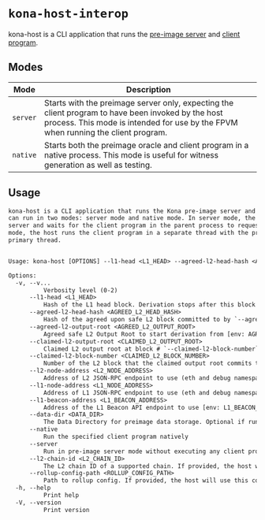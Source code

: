 # `kona-host-interop`

kona-host is a CLI application that runs the [pre-image server][p-server] and [client program][client-program].

## Modes

| Mode     | Description                                                                                                                                                                             |
| -------- | --------------------------------------------------------------------------------------------------------------------------------------------------------------------------------------- |
| `server` | Starts with the preimage server only, expecting the client program to have been invoked by the host process. This mode is intended for use by the FPVM when running the client program. |
| `native` | Starts both the preimage oracle and client program in a native process. This mode is useful for witness generation as well as testing.                                                  |

## Usage

```txt
kona-host is a CLI application that runs the Kona pre-image server and client program. The host
can run in two modes: server mode and native mode. In server mode, the host runs the pre-image
server and waits for the client program in the parent process to request pre-images. In native
mode, the host runs the client program in a separate thread with the pre-image server in the
primary thread.


Usage: kona-host [OPTIONS] --l1-head <L1_HEAD> --agreed-l2-head-hash <AGREED_L2_HEAD_HASH> --agreed-l2-output-root <AGREED_L2_OUTPUT_ROOT> --claimed-l2-output-root <CLAIMED_L2_OUTPUT_ROOT> --claimed-l2-block-number <CLAIMED_L2_BLOCK_NUMBER>

Options:
  -v, --v...
          Verbosity level (0-2)
      --l1-head <L1_HEAD>
          Hash of the L1 head block. Derivation stops after this block is processed [env: L1_HEAD=]
      --agreed-l2-head-hash <AGREED_L2_HEAD_HASH>
          Hash of the agreed upon safe L2 block committed to by `--agreed-l2-output-root` [env: AGREED_L2_HEAD_HASH=] [aliases: l2-head]
      --agreed-l2-output-root <AGREED_L2_OUTPUT_ROOT>
          Agreed safe L2 Output Root to start derivation from [env: AGREED_L2_OUTPUT_ROOT=] [aliases: l2-output-root]
      --claimed-l2-output-root <CLAIMED_L2_OUTPUT_ROOT>
          Claimed L2 output root at block # `--claimed-l2-block-number` to validate [env: CLAIMED_L2_OUTPUT_ROOT=] [aliases: l2-claim]
      --claimed-l2-block-number <CLAIMED_L2_BLOCK_NUMBER>
          Number of the L2 block that the claimed output root commits to [env: CLAIMED_L2_BLOCK_NUMBER=] [aliases: l2-block-number]
      --l2-node-address <L2_NODE_ADDRESS>
          Address of L2 JSON-RPC endpoint to use (eth and debug namespace required) [env: L2_NODE_ADDRESS=] [aliases: l2]
      --l1-node-address <L1_NODE_ADDRESS>
          Address of L1 JSON-RPC endpoint to use (eth and debug namespace required) [env: L1_NODE_ADDRESS=] [aliases: l1]
      --l1-beacon-address <L1_BEACON_ADDRESS>
          Address of the L1 Beacon API endpoint to use [env: L1_BEACON_ADDRESS=] [aliases: beacon]
      --data-dir <DATA_DIR>
          The Data Directory for preimage data storage. Optional if running in online mode, required if running in offline mode [env: DATA_DIR=] [aliases: db]
      --native
          Run the specified client program natively
      --server
          Run in pre-image server mode without executing any client program. If not provided, the host will run the client program in the host process
      --l2-chain-id <L2_CHAIN_ID>
          The L2 chain ID of a supported chain. If provided, the host will look for the corresponding rollup config in the superchain registry [env: L2_CHAIN_ID=]
      --rollup-config-path <ROLLUP_CONFIG_PATH>
          Path to rollup config. If provided, the host will use this config instead of attempting to look up the config in the superchain registry [env: ROLLUP_CONFIG_PATH=]
  -h, --help
          Print help
  -V, --version
          Print version
```

[p-server]: https://specs.optimism.io/fault-proof/index.html#pre-image-oracle
[client-program]: https://specs.optimism.io/fault-proof/index.html#fault-proof-program

